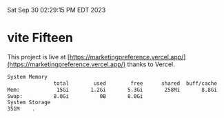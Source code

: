 Sat Sep 30 02:29:15 PM EDT 2023

# vite Fifteen


This project is live at [https://marketingpreference.vercel.app/](https://marketingpreference.vercel.app/) thanks to Vercel.

```bash
System Memory
               total        used        free      shared  buff/cache   available
Mem:            15Gi       1.2Gi       5.3Gi       258Mi       8.8Gi        13Gi
Swap:          8.0Gi          0B       8.0Gi
System Storage
351M	.
```
